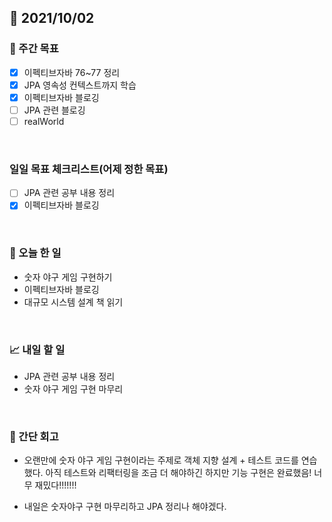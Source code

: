 ## 📅 2021/10/02


### 👏 주간 목표
- [x] 이펙티브자바 76~77 정리
- [x] JPA 영속성 컨텍스트까지 학습
- [x] 이펙티브자바 블로깅
- [ ] JPA 관련 블로깅
- [ ] realWorld

<br/>

### 일일 목표 체크리스트(어제 정한 목표)
- [ ] JPA 관련 공부 내용 정리
- [x] 이펙티브자바 블로깅

<br/>

### 💯 오늘 한 일

- 숫자 야구 게임 구현하기
- 이펙티브자바 블로깅
- 대규모 시스템 설계 책 읽기

<br/>

### 📈 내일 할 일

- JPA 관련 공부 내용 정리
- 숫자 야구 게임 구현 마무리

<br/>

### 🤔 간단 회고

- 오랜만에 숫자 야구 게임 구현이라는 주제로 객체 지향 설계 + 테스트 코드를 연습했다. 아직 테스트와 리팩터링을 조금 더 해야하긴 하지만 기능 구현은 완료했음!
너무 재밌다!!!!!!!
  
- 내일은 숫자야구 구현 마무리하고 JPA 정리나 해야겠다.   

